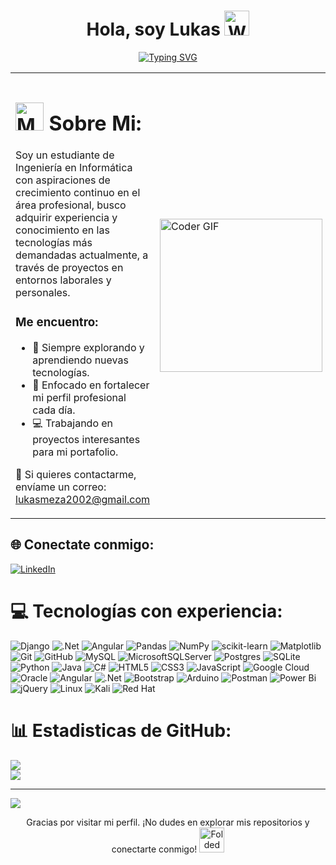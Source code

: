 <!--tech stack icons-->
<h1 align="center">
  Hola, soy Lukas <span><img src="https://raw.githubusercontent.com/Tarikul-Islam-Anik/Animated-Fluent-Emojis/master/Emojis/Hand%20gestures/Waving%20Hand%20Medium-Light%20Skin%20Tone.png" alt="Waving Hand Medium-Light Skin Tone" width="40" height="40" /></span>
</h1>

<p align="center">
  <a href="https://git.io/typing-svg">
    <img src="https://readme-typing-svg.herokuapp.com?font=Fira+Code&weight=900&size=33&pause=200&width=600&lines=¡Bienvenido+a+mi+perfil+de+GitHub!;+;Soy+un+apasionado+programador+👾;+;Descubre+un+poco+más+sobre+mí+⬇️" alt="Typing SVG" />
  </a>
</p>

<table>
<tr>
<td>
<h1><img src="https://raw.githubusercontent.com/Tarikul-Islam-Anik/Animated-Fluent-Emojis/master/Emojis/People%20with%20professions/Man%20Technologist%20Light%20Skin%20Tone.png" alt="Man Technologist Light Skin Tone" width="45" height="45" /> Sobre Mi: </h1>
<p>
Soy un estudiante de Ingeniería en Informática con aspiraciones de crecimiento continuo en el área profesional, 
busco adquirir experiencia y conocimiento 
en las tecnologías más demandadas actualmente, 
a través de proyectos en entornos laborales y personales.
</p>
    
<h3>Me encuentro:</h3>
<ul>
<li>🧠 Siempre explorando y aprendiendo nuevas tecnologías.</li>
<li>💪 Enfocado en fortalecer mi perfil profesional cada día.</li>
<li>💻 Trabajando en proyectos interesantes para mi portafolio.</li>
</ul>
    
<p>
📧 Si quieres contactarme, envíame un correo:  
<a href="mailto:lukasmeza2002@gmail.com">lukasmeza2002@gmail.com</a>
</p>

</td>
<td>
<img src="https://user-images.githubusercontent.com/74038190/229223263-cf2e4b07-2615-4f87-9c38-e37600f8381a.gif" width="260" height="245" alt="Coder GIF">
</td>
</tr>
</table>

## 🌐 Conectate conmigo: 
[![LinkedIn](https://img.shields.io/badge/linkedin-%230077B5.svg?style=for-the-badge&logo=linkedin&logoColor=white)](https://linkedin.com/in/lukas-meza-lagos)

# 💻 Tecnologías con experiencia:
![Django](https://img.shields.io/badge/django-%23092E20.svg?style=for-the-badge&logo=django&logoColor=white) ![.Net](https://img.shields.io/badge/.NET-5C2D91?style=for-the-badge&logo=.net&logoColor=white) ![Angular](https://img.shields.io/badge/angular-%23DD0031.svg?style=for-the-badge&logo=angular&logoColor=white) ![Pandas](https://img.shields.io/badge/pandas-%23150458.svg?style=for-the-badge&logo=pandas&logoColor=white) ![NumPy](https://img.shields.io/badge/numpy-%23013243.svg?style=for-the-badge&logo=numpy&logoColor=white) ![scikit-learn](https://img.shields.io/badge/scikit--learn-%23F7931E.svg?style=for-the-badge&logo=scikit-learn&logoColor=white) ![Matplotlib](https://img.shields.io/badge/Matplotlib-%23ffffff.svg?style=for-the-badge&logo=Matplotlib&logoColor=black) ![Git](https://img.shields.io/badge/git-%23F05033.svg?style=for-the-badge&logo=git&logoColor=white) ![GitHub](https://img.shields.io/badge/github-%23121011.svg?style=for-the-badge&logo=github&logoColor=white) ![MySQL](https://img.shields.io/badge/mysql-4479A1.svg?style=for-the-badge&logo=mysql&logoColor=white) ![MicrosoftSQLServer](https://img.shields.io/badge/Microsoft%20SQL%20Server-CC2927?style=for-the-badge&logo=microsoft%20sql%20server&logoColor=white) ![Postgres](https://img.shields.io/badge/postgres-%23316192.svg?style=for-the-badge&logo=postgresql&logoColor=white) ![SQLite](https://img.shields.io/badge/sqlite-%2307405e.svg?style=for-the-badge&logo=sqlite&logoColor=white) ![Python](https://img.shields.io/badge/python-3670A0?style=for-the-badge&logo=python&logoColor=ffdd54) ![Java](https://img.shields.io/badge/java-%23ED8B00.svg?style=for-the-badge&logo=openjdk&logoColor=white) ![C#](https://img.shields.io/badge/c%23-%23239120.svg?style=for-the-badge&logo=csharp&logoColor=white) ![HTML5](https://img.shields.io/badge/html5-%23E34F26.svg?style=for-the-badge&logo=html5&logoColor=white) ![CSS3](https://img.shields.io/badge/css3-%231572B6.svg?style=for-the-badge&logo=css3&logoColor=white) ![JavaScript](https://img.shields.io/badge/javascript-%23323330.svg?style=for-the-badge&logo=javascript&logoColor=%23F7DF1E) ![Google Cloud](https://img.shields.io/badge/GoogleCloud-%234285F4.svg?style=for-the-badge&logo=google-cloud&logoColor=white) ![Oracle](https://img.shields.io/badge/Oracle-F80000?style=for-the-badge&logo=oracle&logoColor=white) ![Angular](https://img.shields.io/badge/angular-%23DD0031.svg?style=for-the-badge&logo=angular&logoColor=white) ![.Net](https://img.shields.io/badge/.NET-5C2D91?style=for-the-badge&logo=.net&logoColor=white) ![Bootstrap](https://img.shields.io/badge/bootstrap-%238511FA.svg?style=for-the-badge&logo=bootstrap&logoColor=white) ![Arduino](https://img.shields.io/badge/-Arduino-00979D?style=for-the-badge&logo=Arduino&logoColor=white) ![Postman](https://img.shields.io/badge/Postman-FF6C37?style=for-the-badge&logo=postman&logoColor=white) ![Power Bi](https://img.shields.io/badge/power_bi-F2C811?style=for-the-badge&logo=powerbi&logoColor=black) ![jQuery](https://img.shields.io/badge/jquery-%230769AD.svg?style=for-the-badge&logo=jquery&logoColor=white) ![Linux](https://img.shields.io/badge/Linux-FCC624?style=for-the-badge&logo=linux&logoColor=black) ![Kali](https://img.shields.io/badge/Kali-268BEE?style=for-the-badge&logo=kalilinux&logoColor=white) ![Red Hat](https://img.shields.io/badge/Red%20Hat-EE0000?style=for-the-badge&logo=redhat&logoColor=white)

# 📊 Estadisticas de GitHub:
![](https://github-readme-stats.vercel.app/api?username=lukasmezal&theme=algolia&hide_border=false&include_all_commits=false&count_private=false)<br/>
![](https://nirzak-streak-stats.vercel.app/?user=lukasmezal&theme=algolia&hide_border=false)<br/>

---
[![](https://visitcount.itsvg.in/api?id=lukasmezal&icon=0&color=0)](https://visitcount.itsvg.in)

<!-- Proudly created with GPRM ( https://gprm.itsvg.in ) -->
<div align="center">
  <p>Gracias por visitar mi perfil. ¡No dudes en explorar mis repositorios y conectarte conmigo! <span><img src="https://raw.githubusercontent.com/Tarikul-Islam-Anik/Animated-Fluent-Emojis/master/Emojis/Hand%20gestures/Folded%20Hands%20Light%20Skin%20Tone.png" alt="Folded Hands Light Skin Tone" width="40" height="40" /></span></p>
</div>

